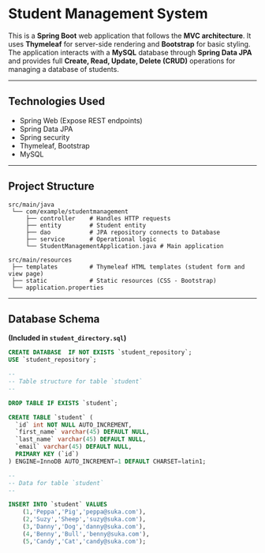 # Student Management System

This is a **Spring Boot** web application that follows the **MVC architecture**. It uses **Thymeleaf** for server-side rendering and **Bootstrap** for basic styling. The application interacts with a **MySQL** database through **Spring Data JPA** and provides full **Create, Read, Update, Delete (CRUD)** operations for managing a database of students.

---

## Technologies Used

- Spring Web (Expose REST endpoints)
- Spring Data JPA
- Spring security
- Thymeleaf, Bootstrap
- MySQL

---

## Project Structure

```
src/main/java
 └── com/example/studentmanagement
     ├── controller    # Handles HTTP requests
     ├── entity        # Student entity
     ├── dao           # JPA repository connects to Database
     ├── service       # Operational logic
     └── StudentManagementApplication.java # Main application

src/main/resources
 ├── templates         # Thymeleaf HTML templates (student form and view page)
 ├── static            # Static resources (CSS - Bootstrap)
 └── application.properties
```

---

## Database Schema

**(Included in `student_directory.sql`)**

```sql
CREATE DATABASE  IF NOT EXISTS `student_repository`;
USE `student_repository`;

--
-- Table structure for table `student`
--

DROP TABLE IF EXISTS `student`;

CREATE TABLE `student` (
  `id` int NOT NULL AUTO_INCREMENT,
  `first_name` varchar(45) DEFAULT NULL,
  `last_name` varchar(45) DEFAULT NULL,
  `email` varchar(45) DEFAULT NULL,
  PRIMARY KEY (`id`)
) ENGINE=InnoDB AUTO_INCREMENT=1 DEFAULT CHARSET=latin1;

--
-- Data for table `student`
--

INSERT INTO `student` VALUES
	(1,'Peppa','Pig','peppa@suka.com'),
	(2,'Suzy','Sheep','suzy@suka.com'),
	(3,'Danny','Dog','danny@suka.com'),
	(4,'Benny','Bull','benny@suka.com'),
	(5,'Candy','Cat','candy@suka.com');


```
